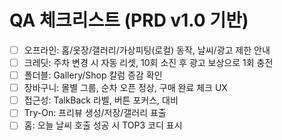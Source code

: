 # QA 체크리스트 (PRD v1.0 기반)

- [ ] 오프라인: 홈/옷장/갤러리/가상피팅(로컬) 동작, 날씨/광고 제한 안내
- [ ] 크레딧: 주차 변경 시 자동 리셋, 10회 소진 후 광고 보상으로 1회 충전
- [ ] 폴더블: Gallery/Shop 칼럼 증감 확인
- [ ] 장바구니: 몰별 그룹, 순차 오픈 정상, 구매 완료 체크 UX
- [ ] 접근성: TalkBack 라벨, 버튼 포커스, 대비
- [ ] Try-On: 프리뷰 생성/저장/갤러리 표출
- [ ] 홈: 오늘 날씨 호출 성공 시 TOP3 코디 표시
